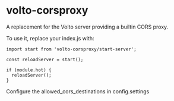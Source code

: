 # volto-corsproxy

A replacement for the Volto server providing a builtin CORS proxy.

To use it, replace your index.js with:

```
import start from 'volto-corsproxy/start-server';

const reloadServer = start();

if (module.hot) {
  reloadServer();
}
```

Configure the allowed_cors_destinations in config.settings

